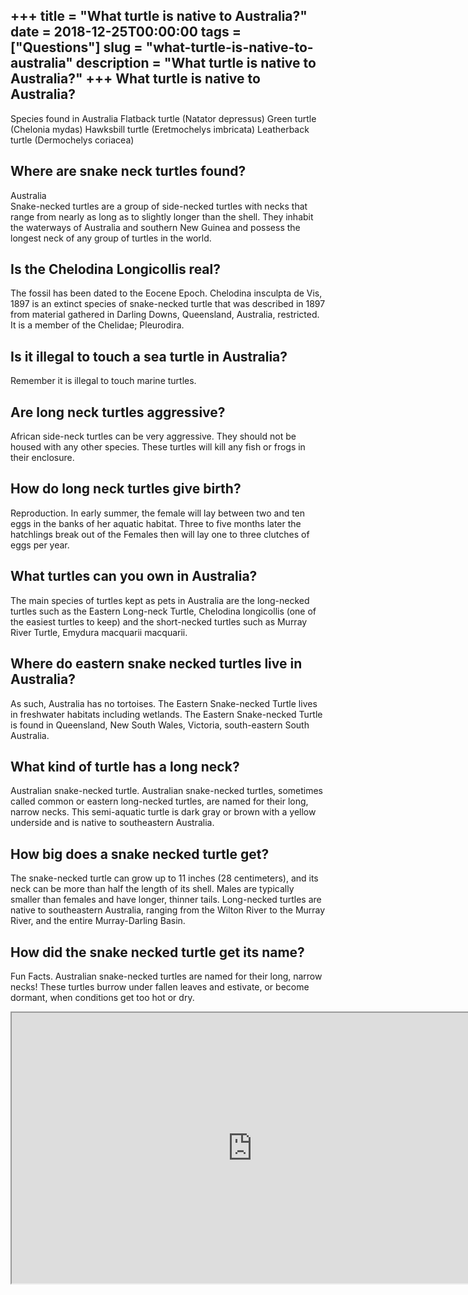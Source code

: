 +++
title = "What turtle is native to Australia?"
date = 2018-12-25T00:00:00
tags = ["Questions"]
slug = "what-turtle-is-native-to-australia"
description = "What turtle is native to Australia?"
+++
What turtle is native to Australia?
-----------------------------------

Species found in Australia Flatback turtle (Natator depressus) Green turtle (Chelonia mydas) Hawksbill turtle (Eretmochelys imbricata) Leatherback turtle (Dermochelys coriacea)

Where are snake neck turtles found?
-----------------------------------

Australia  
Snake-necked turtles are a group of side-necked turtles with necks that range from nearly as long as to slightly longer than the shell. They inhabit the waterways of Australia and southern New Guinea and possess the longest neck of any group of turtles in the world.

Is the Chelodina Longicollis real?
----------------------------------

The fossil has been dated to the Eocene Epoch. Chelodina insculpta de Vis, 1897 is an extinct species of snake-necked turtle that was described in 1897 from material gathered in Darling Downs, Queensland, Australia, restricted. It is a member of the Chelidae; Pleurodira.

Is it illegal to touch a sea turtle in Australia?
-------------------------------------------------

Remember it is illegal to touch marine turtles.

Are long neck turtles aggressive?
---------------------------------

African side-neck turtles can be very aggressive. They should not be housed with any other species. These turtles will kill any fish or frogs in their enclosure.

How do long neck turtles give birth?
------------------------------------

Reproduction. In early summer, the female will lay between two and ten eggs in the banks of her aquatic habitat. Three to five months later the hatchlings break out of the Females then will lay one to three clutches of eggs per year.

What turtles can you own in Australia?
--------------------------------------

The main species of turtles kept as pets in Australia are the long-necked turtles such as the Eastern Long-neck Turtle, Chelodina longicollis (one of the easiest turtles to keep) and the short-necked turtles such as Murray River Turtle, Emydura macquarii macquarii.

Where do eastern snake necked turtles live in Australia?
--------------------------------------------------------

As such, Australia has no tortoises. The Eastern Snake-necked Turtle lives in freshwater habitats including wetlands. The Eastern Snake-necked Turtle is found in Queensland, New South Wales, Victoria, south-eastern South Australia.

What kind of turtle has a long neck?
------------------------------------

Australian snake-necked turtle. Australian snake-necked turtles, sometimes called common or eastern long-necked turtles, are named for their long, narrow necks. This semi-aquatic turtle is dark gray or brown with a yellow underside and is native to southeastern Australia.

How big does a snake necked turtle get?
---------------------------------------

The snake-necked turtle can grow up to 11 inches (28 centimeters), and its neck can be more than half the length of its shell. Males are typically smaller than females and have longer, thinner tails. Long-necked turtles are native to southeastern Australia, ranging from the Wilton River to the Murray River, and the entire Murray-Darling Basin.

How did the snake necked turtle get its name?
---------------------------------------------

Fun Facts. Australian snake-necked turtles are named for their long, narrow necks! These turtles burrow under fallen leaves and estivate, or become dormant, when conditions get too hot or dry.

<iframe allow="accelerometer; autoplay; clipboard-write; encrypted-media; gyroscope; picture-in-picture" allowfullscreen="" class="__youtube_prefs__  epyt-is-override  no-lazyload" data-no-lazy="1" data-origheight="433" data-origwidth="770" data-skipgform_ajax_framebjll="" height="433" id="_ytid_76764" loading="lazy" src="https://www.youtube.com/embed/MFjjOH79XEI?enablejsapi=1&autoplay=0&cc_load_policy=0&cc_lang_pref=&iv_load_policy=1&loop=0&modestbranding=0&rel=1&fs=1&playsinline=0&autohide=2&theme=dark&color=red&controls=1&" title="YouTube player" width="770"></iframe>